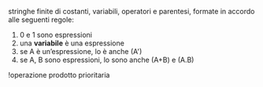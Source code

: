 stringhe finite di costanti, variabili, operatori e parentesi, formate in accordo alle seguenti regole:
1. 0 e 1 sono espressioni 
2. una **variabile** è una espressione
3. se A è un’espressione, lo è anche (A') 
4. se A, B sono espressioni, lo sono anche (A+B) e (A.B)

!operazione prodotto prioritaria